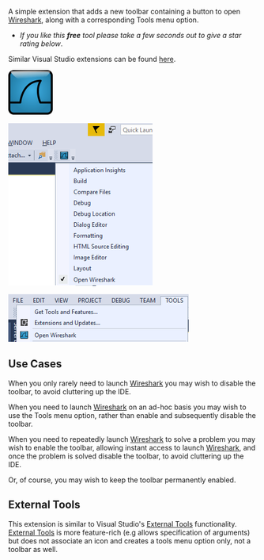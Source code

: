 [ThirdPartyAppHomePage]: https://www.wireshark.org/
[VisualStudioURL]: https://www.visualstudio.com/

A simple extension that adds a new toolbar containing a button to open [Wireshark][ThirdPartyAppHomePage], along with a corresponding Tools menu option.

 - *If you like this ***free*** tool please take a few seconds out to give a star rating below*.

Similar Visual Studio extensions can be found [here](https://marketplace.visualstudio.com/search?term=trevellick&target=VS&sortBy=Relevance).

![Wireshark](https://github.com/GregTrevellick/QuickLaunchButtons/blob/master/Src/QuickLaunchWireshark/Resources/VsixExtensionIcon_90x90.png?raw=true)

![](https://github.com/GregTrevellick/QuickLaunchButtons/blob/master/Src/QuickLaunchWireshark/Resources/Toolbar.png?raw=true)

![](https://github.com/GregTrevellick/QuickLaunchButtons/blob/master/Src/QuickLaunchWireshark/Resources/ToolsMenu.png?raw=true)

## Use Cases

When you only rarely need to launch [Wireshark][ThirdPartyAppHomePage] you may wish to disable the toolbar, to avoid cluttering up the IDE.

When you need to launch [Wireshark][ThirdPartyAppHomePage] on an ad-hoc basis you may wish to use the Tools menu option, rather than enable and subsequently disable the toolbar.

When you need to repeatedly launch [Wireshark][ThirdPartyAppHomePage] to solve a problem you may wish to enable the toolbar, allowing instant access to launch [Wireshark][ThirdPartyAppHomePage], and once the problem is solved disable the toolbar, to avoid cluttering up the IDE.

Or, of course, you may wish to keep the toolbar permanently enabled.

## External Tools

This extension is similar to Visual Studio's [External Tools](https://docs.microsoft.com/en-gb/visualstudio/ide/managing-external-tools) functionality. [External Tools](https://docs.microsoft.com/en-gb/visualstudio/ide/managing-external-tools) is more feature-rich (e.g allows specification of arguments) but does not associate an icon and creates a tools menu option only, not a toolbar as well.
